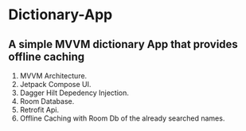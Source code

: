 # Dictionary-App
## A simple MVVM dictionary App that provides offline caching
1. MVVM Architecture.
2. Jetpack Compose UI.
3. Dagger Hilt Depedency Injection.
4. Room Database.
5. Retrofit Api.
6. Offline Caching with Room Db of the already searched names.
